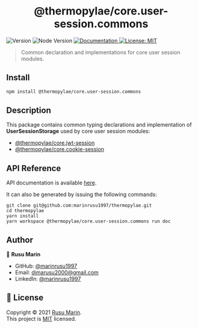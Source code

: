 <h1 align="center">@thermopylae/core.user-session.commons</h1>
<p>
  <img alt="Version" src="https://img.shields.io/badge/version-0.0.1-blue.svg?cacheSeconds=2592000" />
  <img alt="Node Version" src="https://img.shields.io/badge/node-%3E%3D16-blue.svg"/>
<a href="https://marinrusu1997.github.io/thermopylae/core.user-session.commons/index.html" target="_blank">
  <img alt="Documentation" src="https://img.shields.io/badge/documentation-yes-brightgreen.svg" />
</a>
<a href="https://github.com/marinrusu1997/thermopylae/blob/master/LICENSE" target="_blank">
  <img alt="License: MIT" src="https://img.shields.io/badge/License-MIT-yellow.svg" />
</a>
</p>

> Common declaration and implementations for core user session modules.

## Install

```sh
npm install @thermopylae/core.user-session.commons
```

## Description
This package contains common typing declarations and implementation of **UserSessionStorage**
used by core user session modules:
* [@thermopylae/core.jwt-session][core-jwt-package-link]
* [@thermopylae/core.cookie-session][core-cookie-package-link]

## API Reference
API documentation is available [here][api-doc-link].

It can also be generated by issuing the following commands:
```shell
git clone git@github.com:marinrusu1997/thermopylae.git
cd thermopylae
yarn install
yarn workspace @thermopylae/core.user-session.commons run doc
```

## Author
👤 **Rusu Marin**

* GitHub: [@marinrusu1997](https://github.com/marinrusu1997)
* Email: [dimarusu2000@gmail.com](mailto:dimarusu2000@gmail.com)
* LinkedIn: [@marinrusu1997](https://www.linkedin.com/in/rusu-marin-1638b0156/)

## 📝 License
Copyright © 2021 [Rusu Marin](https://github.com/marinrusu1997). <br/>
This project is [MIT](https://github.com/marinrusu1997/thermopylae/blob/master/LICENSE) licensed.

[api-doc-link]: https://marinrusu1997.github.io/thermopylae/core.user-session.commons/index.html
[core-jwt-package-link]: https://marinrusu1997.github.io/thermopylae/core.jwt-session/index.html
[core-cookie-package-link]: https://marinrusu1997.github.io/thermopylae/core.cookie-session/index.html
